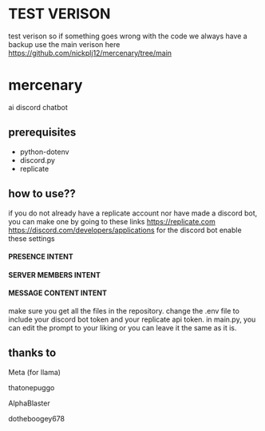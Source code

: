 # TEST VERISON
test verison so if something goes wrong with the code we always have a backup use the main verison here https://github.com/nickplj12/mercenary/tree/main

# mercenary
ai discord chatbot

## prerequisites
* python-dotenv
* discord.py
* replicate

## how to use??
if you do not already have a replicate account nor have made a discord bot, you can make one by going to these links 
https://replicate.com
https://discord.com/developers/applications
for the discord bot enable these settings
#### PRESENCE INTENT
#### SERVER MEMBERS INTENT
#### MESSAGE CONTENT INTENT
make sure you get all the files in the repository.
change the .env file to include your discord bot token and your replicate api token.
in main.py, you can edit the prompt to your liking or you can leave it the same as it is.

## thanks to
Meta (for llama)

thatonepuggo

AlphaBlaster

dotheboogey678

